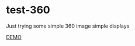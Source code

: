 # test-360
Just trying some simple 360 image simple displays

[DEMO](https://ghitab.github.io/test-360/)
